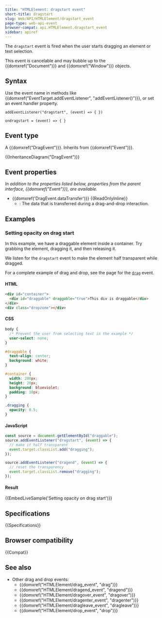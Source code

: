 ```yaml
---
title: "HTMLElement: dragstart event"
short-title: dragstart
slug: Web/API/HTMLElement/dragstart_event
page-type: web-api-event
browser-compat: api.HTMLElement.dragstart_event
sidebar: apiref
---
```


The `dragstart` event is fired when the user starts dragging an element or text selection.

This event is cancelable and may bubble up to the {{domxref("Document")}} and {{domxref("Window")}} objects.

## Syntax

Use the event name in methods like {{domxref("EventTarget.addEventListener", "addEventListener()")}}, or set an event handler property.

```js-nolint
addEventListener("dragstart", (event) => { })

ondragstart = (event) => { }
```

## Event type

A {{domxref("DragEvent")}}. Inherits from {{domxref("Event")}}.

{{InheritanceDiagram("DragEvent")}}

## Event properties

_In addition to the properties listed below, properties from the parent interface, {{domxref("Event")}}, are available._

- {{domxref('DragEvent.dataTransfer')}} {{ReadOnlyInline}}
  - : The data that is transferred during a drag-and-drop interaction.

## Examples

### Setting opacity on drag start

In this example, we have a draggable element inside a container. Try grabbing the element, dragging it, and then releasing it.

We listen for the `dragstart` event to make the element half transparent while dragged.

For a complete example of drag and drop, see the page for the [`drag`](/en-US/docs/Web/API/HTMLElement/drag_event) event.

#### HTML

```html
<div id="container">
  <div id="draggable" draggable="true">This div is draggable</div>
</div>
<div class="dropzone"></div>
```

#### CSS

```css
body {
  /* Prevent the user from selecting text in the example */
  user-select: none;
}

#draggable {
  text-align: center;
  background: white;
}

#container {
  width: 200px;
  height: 20px;
  background: blueviolet;
  padding: 10px;
}

.dragging {
  opacity: 0.5;
}
```

#### JavaScript

```js
const source = document.getElementById("draggable");
source.addEventListener("dragstart", (event) => {
  // make it half transparent
  event.target.classList.add("dragging");
});

source.addEventListener("dragend", (event) => {
  // reset the transparency
  event.target.classList.remove("dragging");
});
```

#### Result

{{EmbedLiveSample('Setting opacity on drag start')}}

## Specifications

{{Specifications}}

## Browser compatibility

{{Compat}}

## See also

- Other drag and drop events:
  - {{domxref("HTMLElement/drag_event", "drag")}}
  - {{domxref("HTMLElement/dragend_event", "dragend")}}
  - {{domxref("HTMLElement/dragover_event", "dragover")}}
  - {{domxref("HTMLElement/dragenter_event", "dragenter")}}
  - {{domxref("HTMLElement/dragleave_event", "dragleave")}}
  - {{domxref("HTMLElement/drop_event", "drop")}}
